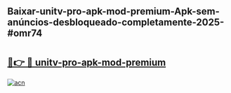 ## Baixar-unitv-pro-apk-mod-premium-Apk-sem-anúncios-desbloqueado-completamente-2025-#omr74

# <h2><a href="https://ainizakaria.my?title=unitv-pro-apk-mod-premium&ref=20M">🔗👉 🔴 unitv-pro-apk-mod-premium</a></h2>

[![acn](https://github.com/user-attachments/assets/0f9c940e-d8b0-45ae-aac7-cd30a18b3e1c)](https://ainizakaria.my?title=unitv-pro-apk-mod-premium&ref=20M)

